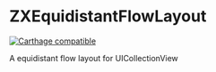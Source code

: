 # ZXEquidistantFlowLayout
[![Carthage compatible](https://img.shields.io/badge/Carthage-compatible-4BC51D.svg?style=flat)](https://github.com/Carthage/Carthage)

A equidistant flow layout for UICollectionView
